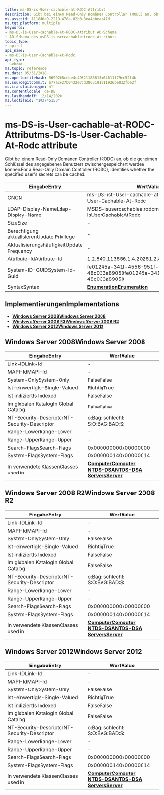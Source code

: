 ```yaml
---
title: ms-DS-is-User-cachable-at-RODC-Attribut
description: Gibt bei einem Read-Only Domänen Controller (RODC) an, ob die geheimen Schlüssel des angegebenen Benutzers zwischengespeichert werden können.
ms.assetid: 1118d0a9-2219-478a-82b0-8ea4bbeae47d
ms.tgt_platform: multiple
keywords:
- ms-DS-is-User-cachable-at-RODC-Attribut AD-Schema
- AD-Schema des msDS-isusercachableatrodc-Attributs
topic_type:
- apiref
api_name:
- ms-DS-Is-User-Cachable-At-Rodc
api_type:
- Schema
ms.topic: reference
ms.date: 05/31/2018
ms.openlocfilehash: 5699208cebe4c49321186813a64611f79ec52f4b
ms.sourcegitcommit: b77ace27b0432e7cd3863191b11926be032fbe2f
ms.translationtype: MT
ms.contentlocale: de-DE
ms.lasthandoff: 12/14/2020
ms.locfileid: "103745153"
---
```

# <a name="ms-ds-is-user-cachable-at-rodc-attribute"></a><span data-ttu-id="56b59-105">ms-DS-is-User-cachable-at-RODC-Attribut</span><span class="sxs-lookup"><span data-stu-id="56b59-105">ms-DS-Is-User-Cachable-At-Rodc attribute</span></span>

<span data-ttu-id="56b59-106">Gibt bei einem Read-Only Domänen Controller (RODC) an, ob die geheimen Schlüssel des angegebenen Benutzers zwischengespeichert werden können.</span><span class="sxs-lookup"><span data-stu-id="56b59-106">For a Read-Only Domain Controller (RODC), identifies whether the specified user's secrets can be cached.</span></span>



| <span data-ttu-id="56b59-107">Eingabe</span><span class="sxs-lookup"><span data-stu-id="56b59-107">Entry</span></span> | <span data-ttu-id="56b59-108">Wert</span><span class="sxs-lookup"><span data-stu-id="56b59-108">Value</span></span> |
|-------------------|--------------------------------------|
| <span data-ttu-id="56b59-109">CN</span><span class="sxs-lookup"><span data-stu-id="56b59-109">CN</span></span>                | <span data-ttu-id="56b59-110">ms-DS-ist-User-cachable-at-RODC</span><span class="sxs-lookup"><span data-stu-id="56b59-110">ms-DS-Is-User-Cachable-At-Rodc</span></span>       |
| <span data-ttu-id="56b59-111">LDAP-Display-Name</span><span class="sxs-lookup"><span data-stu-id="56b59-111">Ldap-Display-Name</span></span> | <span data-ttu-id="56b59-112">MSDS-isusercachableatrodc</span><span class="sxs-lookup"><span data-stu-id="56b59-112">msDS-IsUserCachableAtRodc</span></span>            |
| <span data-ttu-id="56b59-113">Size</span><span class="sxs-lookup"><span data-stu-id="56b59-113">Size</span></span>              | \-                                   |
| <span data-ttu-id="56b59-114">Berechtigung aktualisieren</span><span class="sxs-lookup"><span data-stu-id="56b59-114">Update Privilege</span></span>  | \-                                   |
| <span data-ttu-id="56b59-115">Aktualisierungshäufigkeit</span><span class="sxs-lookup"><span data-stu-id="56b59-115">Update Frequency</span></span>  | \-                                   |
| <span data-ttu-id="56b59-116">Attribute-Id</span><span class="sxs-lookup"><span data-stu-id="56b59-116">Attribute-Id</span></span>      | <span data-ttu-id="56b59-117">1.2.840.113556.1.4.2025</span><span class="sxs-lookup"><span data-stu-id="56b59-117">1.2.840.113556.1.4.2025</span></span>              |
| <span data-ttu-id="56b59-118">System-ID-GUID</span><span class="sxs-lookup"><span data-stu-id="56b59-118">System-Id-Guid</span></span>    | <span data-ttu-id="56b59-119">fe01245a-341f-4556-951f-48c033a89050</span><span class="sxs-lookup"><span data-stu-id="56b59-119">fe01245a-341f-4556-951f-48c033a89050</span></span> |
| <span data-ttu-id="56b59-120">Syntax</span><span class="sxs-lookup"><span data-stu-id="56b59-120">Syntax</span></span>            | [<span data-ttu-id="56b59-121">**Enumeration**</span><span class="sxs-lookup"><span data-stu-id="56b59-121">**Enumeration**</span></span>](s-enumeration.md) |



## <a name="implementations"></a><span data-ttu-id="56b59-122">Implementierungen</span><span class="sxs-lookup"><span data-stu-id="56b59-122">Implementations</span></span>

-   [<span data-ttu-id="56b59-123">**Windows Server 2008**</span><span class="sxs-lookup"><span data-stu-id="56b59-123">**Windows Server 2008**</span></span>](#windows-server-2008)
-   [<span data-ttu-id="56b59-124">**Windows Server 2008 R2**</span><span class="sxs-lookup"><span data-stu-id="56b59-124">**Windows Server 2008 R2**</span></span>](#windows-server-2008-r2)
-   [<span data-ttu-id="56b59-125">**Windows Server 2012**</span><span class="sxs-lookup"><span data-stu-id="56b59-125">**Windows Server 2012**</span></span>](#windows-server-2012)

## <a name="windows-server-2008"></a><span data-ttu-id="56b59-126">Windows Server 2008</span><span class="sxs-lookup"><span data-stu-id="56b59-126">Windows Server 2008</span></span>



| <span data-ttu-id="56b59-127">Eingabe</span><span class="sxs-lookup"><span data-stu-id="56b59-127">Entry</span></span> | <span data-ttu-id="56b59-128">Wert</span><span class="sxs-lookup"><span data-stu-id="56b59-128">Value</span></span> |
|------------------------|--------------------------------------------------------------------------------------------------------------------------|
| <span data-ttu-id="56b59-129">Link-ID</span><span class="sxs-lookup"><span data-stu-id="56b59-129">Link-Id</span></span>                | \-                                                                                                                       |
| <span data-ttu-id="56b59-130">MAPI-Id</span><span class="sxs-lookup"><span data-stu-id="56b59-130">MAPI-Id</span></span>                | \-                                                                                                                       |
| <span data-ttu-id="56b59-131">System-Only</span><span class="sxs-lookup"><span data-stu-id="56b59-131">System-Only</span></span>            | <span data-ttu-id="56b59-132">False</span><span class="sxs-lookup"><span data-stu-id="56b59-132">False</span></span>                                                                                                                    |
| <span data-ttu-id="56b59-133">Ist-einwertig</span><span class="sxs-lookup"><span data-stu-id="56b59-133">Is-Single-Valued</span></span>       | <span data-ttu-id="56b59-134">Richtig</span><span class="sxs-lookup"><span data-stu-id="56b59-134">True</span></span>                                                                                                                     |
| <span data-ttu-id="56b59-135">Ist indiziert</span><span class="sxs-lookup"><span data-stu-id="56b59-135">Is Indexed</span></span>             | <span data-ttu-id="56b59-136">False</span><span class="sxs-lookup"><span data-stu-id="56b59-136">False</span></span>                                                                                                                    |
| <span data-ttu-id="56b59-137">Im globalen Katalog</span><span class="sxs-lookup"><span data-stu-id="56b59-137">In Global Catalog</span></span>      | <span data-ttu-id="56b59-138">False</span><span class="sxs-lookup"><span data-stu-id="56b59-138">False</span></span>                                                                                                                    |
| <span data-ttu-id="56b59-139">NT-Security-Descriptor</span><span class="sxs-lookup"><span data-stu-id="56b59-139">NT-Security-Descriptor</span></span> | <span data-ttu-id="56b59-140">o:Bag: schlecht: S:</span><span class="sxs-lookup"><span data-stu-id="56b59-140">O:BAG:BAD:S:</span></span>                                                                                                             |
| <span data-ttu-id="56b59-141">Range-Lower</span><span class="sxs-lookup"><span data-stu-id="56b59-141">Range-Lower</span></span>            | \-                                                                                                                       |
| <span data-ttu-id="56b59-142">Range-Upper</span><span class="sxs-lookup"><span data-stu-id="56b59-142">Range-Upper</span></span>            | \-                                                                                                                       |
| <span data-ttu-id="56b59-143">Search-Flags</span><span class="sxs-lookup"><span data-stu-id="56b59-143">Search-Flags</span></span>           | <span data-ttu-id="56b59-144">0x00000000</span><span class="sxs-lookup"><span data-stu-id="56b59-144">0x00000000</span></span>                                                                                                               |
| <span data-ttu-id="56b59-145">System-Flags</span><span class="sxs-lookup"><span data-stu-id="56b59-145">System-Flags</span></span>           | <span data-ttu-id="56b59-146">0x00000014</span><span class="sxs-lookup"><span data-stu-id="56b59-146">0x00000014</span></span>                                                                                                               |
| <span data-ttu-id="56b59-147">In verwendete Klassen</span><span class="sxs-lookup"><span data-stu-id="56b59-147">Classes used in</span></span>        | [<span data-ttu-id="56b59-148">**Computer**</span><span class="sxs-lookup"><span data-stu-id="56b59-148">**Computer**</span></span>](c-computer.md)<br/> [<span data-ttu-id="56b59-149">**NTDS-DSA**</span><span class="sxs-lookup"><span data-stu-id="56b59-149">**NTDS-DSA**</span></span>](c-ntdsdsa.md)<br/> [<span data-ttu-id="56b59-150">**Servers**</span><span class="sxs-lookup"><span data-stu-id="56b59-150">**Server**</span></span>](c-server.md)<br/> |



## <a name="windows-server-2008-r2"></a><span data-ttu-id="56b59-151">Windows Server 2008 R2</span><span class="sxs-lookup"><span data-stu-id="56b59-151">Windows Server 2008 R2</span></span>



| <span data-ttu-id="56b59-152">Eingabe</span><span class="sxs-lookup"><span data-stu-id="56b59-152">Entry</span></span> | <span data-ttu-id="56b59-153">Wert</span><span class="sxs-lookup"><span data-stu-id="56b59-153">Value</span></span> |
|------------------------|--------------------------------------------------------------------------------------------------------------------------|
| <span data-ttu-id="56b59-154">Link-ID</span><span class="sxs-lookup"><span data-stu-id="56b59-154">Link-Id</span></span>                | \-                                                                                                                       |
| <span data-ttu-id="56b59-155">MAPI-Id</span><span class="sxs-lookup"><span data-stu-id="56b59-155">MAPI-Id</span></span>                | \-                                                                                                                       |
| <span data-ttu-id="56b59-156">System-Only</span><span class="sxs-lookup"><span data-stu-id="56b59-156">System-Only</span></span>            | <span data-ttu-id="56b59-157">False</span><span class="sxs-lookup"><span data-stu-id="56b59-157">False</span></span>                                                                                                                    |
| <span data-ttu-id="56b59-158">Ist-einwertig</span><span class="sxs-lookup"><span data-stu-id="56b59-158">Is-Single-Valued</span></span>       | <span data-ttu-id="56b59-159">Richtig</span><span class="sxs-lookup"><span data-stu-id="56b59-159">True</span></span>                                                                                                                     |
| <span data-ttu-id="56b59-160">Ist indiziert</span><span class="sxs-lookup"><span data-stu-id="56b59-160">Is Indexed</span></span>             | <span data-ttu-id="56b59-161">False</span><span class="sxs-lookup"><span data-stu-id="56b59-161">False</span></span>                                                                                                                    |
| <span data-ttu-id="56b59-162">Im globalen Katalog</span><span class="sxs-lookup"><span data-stu-id="56b59-162">In Global Catalog</span></span>      | <span data-ttu-id="56b59-163">False</span><span class="sxs-lookup"><span data-stu-id="56b59-163">False</span></span>                                                                                                                    |
| <span data-ttu-id="56b59-164">NT-Security-Descriptor</span><span class="sxs-lookup"><span data-stu-id="56b59-164">NT-Security-Descriptor</span></span> | <span data-ttu-id="56b59-165">o:Bag: schlecht: S:</span><span class="sxs-lookup"><span data-stu-id="56b59-165">O:BAG:BAD:S:</span></span>                                                                                                             |
| <span data-ttu-id="56b59-166">Range-Lower</span><span class="sxs-lookup"><span data-stu-id="56b59-166">Range-Lower</span></span>            | \-                                                                                                                       |
| <span data-ttu-id="56b59-167">Range-Upper</span><span class="sxs-lookup"><span data-stu-id="56b59-167">Range-Upper</span></span>            | \-                                                                                                                       |
| <span data-ttu-id="56b59-168">Search-Flags</span><span class="sxs-lookup"><span data-stu-id="56b59-168">Search-Flags</span></span>           | <span data-ttu-id="56b59-169">0x00000000</span><span class="sxs-lookup"><span data-stu-id="56b59-169">0x00000000</span></span>                                                                                                               |
| <span data-ttu-id="56b59-170">System-Flags</span><span class="sxs-lookup"><span data-stu-id="56b59-170">System-Flags</span></span>           | <span data-ttu-id="56b59-171">0x00000014</span><span class="sxs-lookup"><span data-stu-id="56b59-171">0x00000014</span></span>                                                                                                               |
| <span data-ttu-id="56b59-172">In verwendete Klassen</span><span class="sxs-lookup"><span data-stu-id="56b59-172">Classes used in</span></span>        | [<span data-ttu-id="56b59-173">**Computer**</span><span class="sxs-lookup"><span data-stu-id="56b59-173">**Computer**</span></span>](c-computer.md)<br/> [<span data-ttu-id="56b59-174">**NTDS-DSA**</span><span class="sxs-lookup"><span data-stu-id="56b59-174">**NTDS-DSA**</span></span>](c-ntdsdsa.md)<br/> [<span data-ttu-id="56b59-175">**Servers**</span><span class="sxs-lookup"><span data-stu-id="56b59-175">**Server**</span></span>](c-server.md)<br/> |



## <a name="windows-server-2012"></a><span data-ttu-id="56b59-176">Windows Server 2012</span><span class="sxs-lookup"><span data-stu-id="56b59-176">Windows Server 2012</span></span>



| <span data-ttu-id="56b59-177">Eingabe</span><span class="sxs-lookup"><span data-stu-id="56b59-177">Entry</span></span> | <span data-ttu-id="56b59-178">Wert</span><span class="sxs-lookup"><span data-stu-id="56b59-178">Value</span></span> |
|------------------------|--------------------------------------------------------------------------------------------------------------------------|
| <span data-ttu-id="56b59-179">Link-ID</span><span class="sxs-lookup"><span data-stu-id="56b59-179">Link-Id</span></span>                | \-                                                                                                                       |
| <span data-ttu-id="56b59-180">MAPI-Id</span><span class="sxs-lookup"><span data-stu-id="56b59-180">MAPI-Id</span></span>                | \-                                                                                                                       |
| <span data-ttu-id="56b59-181">System-Only</span><span class="sxs-lookup"><span data-stu-id="56b59-181">System-Only</span></span>            | <span data-ttu-id="56b59-182">False</span><span class="sxs-lookup"><span data-stu-id="56b59-182">False</span></span>                                                                                                                    |
| <span data-ttu-id="56b59-183">Ist-einwertig</span><span class="sxs-lookup"><span data-stu-id="56b59-183">Is-Single-Valued</span></span>       | <span data-ttu-id="56b59-184">Richtig</span><span class="sxs-lookup"><span data-stu-id="56b59-184">True</span></span>                                                                                                                     |
| <span data-ttu-id="56b59-185">Ist indiziert</span><span class="sxs-lookup"><span data-stu-id="56b59-185">Is Indexed</span></span>             | <span data-ttu-id="56b59-186">False</span><span class="sxs-lookup"><span data-stu-id="56b59-186">False</span></span>                                                                                                                    |
| <span data-ttu-id="56b59-187">Im globalen Katalog</span><span class="sxs-lookup"><span data-stu-id="56b59-187">In Global Catalog</span></span>      | <span data-ttu-id="56b59-188">False</span><span class="sxs-lookup"><span data-stu-id="56b59-188">False</span></span>                                                                                                                    |
| <span data-ttu-id="56b59-189">NT-Security-Descriptor</span><span class="sxs-lookup"><span data-stu-id="56b59-189">NT-Security-Descriptor</span></span> | <span data-ttu-id="56b59-190">o:Bag: schlecht: S:</span><span class="sxs-lookup"><span data-stu-id="56b59-190">O:BAG:BAD:S:</span></span>                                                                                                             |
| <span data-ttu-id="56b59-191">Range-Lower</span><span class="sxs-lookup"><span data-stu-id="56b59-191">Range-Lower</span></span>            | \-                                                                                                                       |
| <span data-ttu-id="56b59-192">Range-Upper</span><span class="sxs-lookup"><span data-stu-id="56b59-192">Range-Upper</span></span>            | \-                                                                                                                       |
| <span data-ttu-id="56b59-193">Search-Flags</span><span class="sxs-lookup"><span data-stu-id="56b59-193">Search-Flags</span></span>           | <span data-ttu-id="56b59-194">0x00000000</span><span class="sxs-lookup"><span data-stu-id="56b59-194">0x00000000</span></span>                                                                                                               |
| <span data-ttu-id="56b59-195">System-Flags</span><span class="sxs-lookup"><span data-stu-id="56b59-195">System-Flags</span></span>           | <span data-ttu-id="56b59-196">0x00000014</span><span class="sxs-lookup"><span data-stu-id="56b59-196">0x00000014</span></span>                                                                                                               |
| <span data-ttu-id="56b59-197">In verwendete Klassen</span><span class="sxs-lookup"><span data-stu-id="56b59-197">Classes used in</span></span>        | [<span data-ttu-id="56b59-198">**Computer**</span><span class="sxs-lookup"><span data-stu-id="56b59-198">**Computer**</span></span>](c-computer.md)<br/> [<span data-ttu-id="56b59-199">**NTDS-DSA**</span><span class="sxs-lookup"><span data-stu-id="56b59-199">**NTDS-DSA**</span></span>](c-ntdsdsa.md)<br/> [<span data-ttu-id="56b59-200">**Servers**</span><span class="sxs-lookup"><span data-stu-id="56b59-200">**Server**</span></span>](c-server.md)<br/> |



 

 





